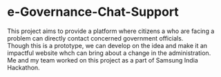 # e-Governance-Chat-Support
This project aims to provide a platform where citizens a who are facing a problem can directly contact concerned government officials. <br> Though this is a prototype, we can develop on the idea and make it an impactful website whch can bring about a change in the administration. <br>Me and my team worked on this project as a part of Samsung India Hackathon.
